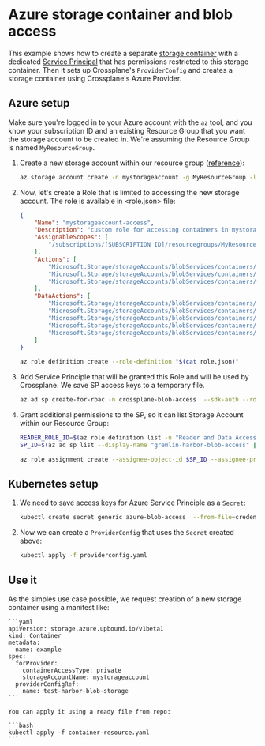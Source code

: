 # Azure storage container and blob access

This example shows how to create a separate [storage container](https://learn.microsoft.com/en-us/azure/storage/blobs/storage-blobs-introduction#containers) with a dedicated [Service Principal](https://learn.microsoft.com/en-us/azure/active-directory/develop/app-objects-and-service-principals#service-principal-object) that has permissions restricted to this storage container. Then it sets up Crossplane's `ProviderConfig` and creates a storage container using Crossplane's Azure Provider.

## Azure setup

Make sure you're logged in to your Azure account with the `az` tool, and you know your subscription ID and an existing Resource Group that you want the storage account to be created in. We're assuming the Resource Group is named `MyResourceGroup`.

1. Create a new storage account within our resource group ([reference](https://learn.microsoft.com/en-us/cli/azure/storage/account?view=azure-cli-latest#az-storage-account-create)):

    ```bash
    az storage account create -n mystorageaccount -g MyResourceGroup -l westus --sku Standard_LRS
    ```

1. Now, let's create a Role that is limited to accessing the new storage account. The role is available in <role.json> file:

    ```json
    {
        "Name": "mystorageaccount-access",
        "Description": "custom role for accessing containers in mystorageaccount",
        "AssignableScopes": [
            "/subscriptions/[SUBSCRIPTION ID]/resourcegroups/MyResourceGroup/providers/Microsoft.Storage/storageAccounts/mystorageaccount"
        ],
        "Actions": [
            "Microsoft.Storage/storageAccounts/blobServices/containers/delete",
            "Microsoft.Storage/storageAccounts/blobServices/containers/read",
            "Microsoft.Storage/storageAccounts/blobServices/containers/write"
        ],
        "DataActions": [
            "Microsoft.Storage/storageAccounts/blobServices/containers/blobs/delete",
            "Microsoft.Storage/storageAccounts/blobServices/containers/blobs/read",
            "Microsoft.Storage/storageAccounts/blobServices/containers/blobs/write",
            "Microsoft.Storage/storageAccounts/blobServices/containers/blobs/move/action",
            "Microsoft.Storage/storageAccounts/blobServices/containers/blobs/add/action"
        ]
    }
    ```

    ```bash
    az role definition create --role-definition "$(cat role.json)"
    ```

1. Add Service Principle that will be granted this Role and will be used by Crossplane. We save SP access keys to a temporary file.

    ```bash
    az ad sp create-for-rbac -n crossplane-blob-access  --sdk-auth --role mystorageaccount-access --scopes="/subscriptions/[SUBSCRIPTION ID]/resourcegroups/MyResourceGroup/providers/Microsoft.Storage/storageAccounts/mystorageaccount" > /tmp/keys.json
    ```

1. Grant additional permissions to the SP, so it can list Storage Account within our Resource Group:

    ```bash
    READER_ROLE_ID=$(az role definition list -n "Reader and Data Access" | jq -r '.[0].name')
    SP_ID=$(az ad sp list --display-name "gremlin-harbor-blob-access" | jq -r '.[0].id')
    
    az role assignment create --assignee-object-id $SP_ID --assignee-principal-type ServicePrincipal --role $READER_ROLE_ID --scope /subscriptions/[SUBSCRIPTION ID]/resourcegroups/MyResourceGroup
    ```

## Kubernetes setup

1. We need to save access keys for Azure Service Principle as a `Secret`:

    ```bash
    kubectl create secret generic azure-blob-access  --from-file=credentials=/tmp/keys.json
    ```

1. Now we can create a `ProviderConfig` that uses the `Secret` created above:

    ```bash
    kubectl apply -f providerconfig.yaml
    ```

## Use it

As the simples use case possible, we request creation of a new storage container using a manifest like:

    ```yaml
    apiVersion: storage.azure.upbound.io/v1beta1
    kind: Container
    metadata:
      name: example
    spec:
      forProvider:
        containerAccessType: private
        storageAccountName: mystorageaccount
      providerConfigRef:
        name: test-harbor-blob-storage
    ```

    You can apply it using a ready file from repo:

    ```bash
    kubectl apply -f container-resource.yaml
    ```
